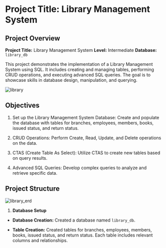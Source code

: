 # Project Title: Library Management System
## Project Overview
**Project Title:** Library Management System
**Level:** Intermediate
**Database:** `library_db`

This project demonstrates the implementation of a Library Management System using SQL. It includes creating and managing tables, performing CRUD operations, and executing advanced SQL queries. The goal is to showcase skills in database design, manipulation, and querying.


![library](https://github.com/user-attachments/assets/1440c86b-909c-4776-b59a-95d16cfa103e)

## Objectives

1. Set up the Library Management System Database: Create and populate the database with tables for branches, employees, members, books, issued status, and return status.

2. CRUD Operations: Perform Create, Read, Update, and Delete operations on the data.

3. CTAS (Create Table As Select): Utilize CTAS to create new tables based on query results.

4. Advanced SQL Queries: Develop complex queries to analyze and retrieve specific data.


## Project Structure

![library_erd](https://github.com/user-attachments/assets/e5573066-2bed-428e-9c3c-05d9fa217c47)


1. **Database Setup**

- **Database Creation:** Created a database named `library_db`.

- **Table Creation:** Created tables for branches, employees, members, books, issued status, and return status. Each table includes relevant columns and relationships.
